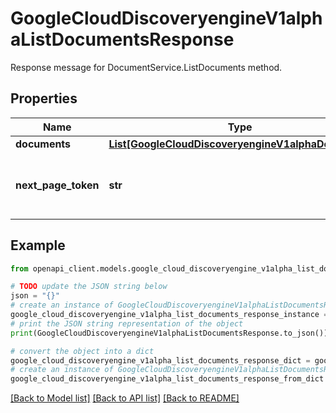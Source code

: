 # GoogleCloudDiscoveryengineV1alphaListDocumentsResponse

Response message for DocumentService.ListDocuments method.

## Properties

Name | Type | Description | Notes
------------ | ------------- | ------------- | -------------
**documents** | [**List[GoogleCloudDiscoveryengineV1alphaDocument]**](GoogleCloudDiscoveryengineV1alphaDocument.md) | The Documents. | [optional] 
**next_page_token** | **str** | A token that can be sent as ListDocumentsRequest.page_token to retrieve the next page. If this field is omitted, there are no subsequent pages. | [optional] 

## Example

```python
from openapi_client.models.google_cloud_discoveryengine_v1alpha_list_documents_response import GoogleCloudDiscoveryengineV1alphaListDocumentsResponse

# TODO update the JSON string below
json = "{}"
# create an instance of GoogleCloudDiscoveryengineV1alphaListDocumentsResponse from a JSON string
google_cloud_discoveryengine_v1alpha_list_documents_response_instance = GoogleCloudDiscoveryengineV1alphaListDocumentsResponse.from_json(json)
# print the JSON string representation of the object
print(GoogleCloudDiscoveryengineV1alphaListDocumentsResponse.to_json())

# convert the object into a dict
google_cloud_discoveryengine_v1alpha_list_documents_response_dict = google_cloud_discoveryengine_v1alpha_list_documents_response_instance.to_dict()
# create an instance of GoogleCloudDiscoveryengineV1alphaListDocumentsResponse from a dict
google_cloud_discoveryengine_v1alpha_list_documents_response_from_dict = GoogleCloudDiscoveryengineV1alphaListDocumentsResponse.from_dict(google_cloud_discoveryengine_v1alpha_list_documents_response_dict)
```
[[Back to Model list]](../README.md#documentation-for-models) [[Back to API list]](../README.md#documentation-for-api-endpoints) [[Back to README]](../README.md)


